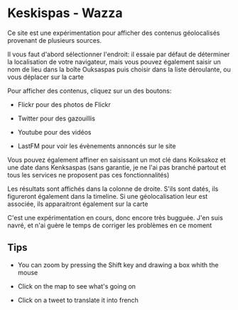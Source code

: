 # Keskispas - Wazza

Ce site est une expérimentation pour afficher des contenus géolocalisés provenant de plusieurs sources.

Il vous faut d'abord sélectionner l'endroit: il essaie par défaut de déterminer la localisation de votre navigateur, mais vous pouvez également saisir un nom de lieu dans la boîte Ouksaspas puis choisir dans la liste déroulante, ou vous déplacer sur la carte

Pour afficher des contenus, cliquez sur un des boutons:

- Flickr pour des photos de Flickr

- Twitter pour des gazouillis

- Youtube pour des vidéos

- LastFM pour voir les évènements annoncés sur le site

Vous pouvez également affiner en saisissant un mot clé dans Koiksakoz et une date dans Kenksaspas (sans garantie, je ne l'ai pas branché partout et tous les services ne proposent pas ces fonctionnalités)

Les résultats sont affichés dans la colonne de droite. S'ils sont datés, ils figureront également dans la timeline. Si une géolocalisation leur est associée, ils apparaitront également sur la carte

C'est une expérimentation en cours, donc encore très bugguée. J'en suis navré, et n'ai guère le temps de corriger les problèmes en ce moment

## Tips

* You can zoom by pressing the Shift key and drawing a box whith the mouse

* Click on the map to see what's going on

* Click on a tweet to translate it into french

